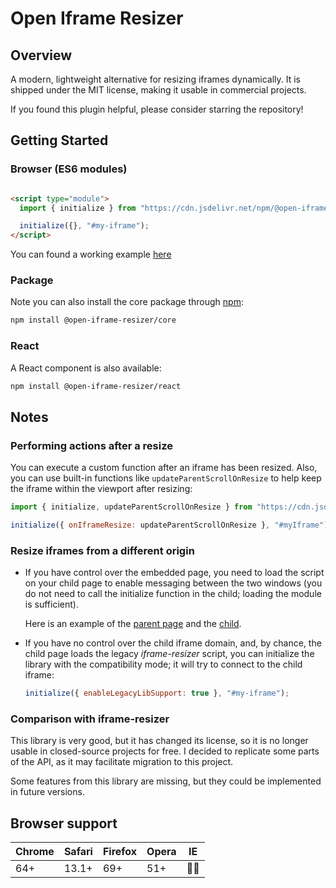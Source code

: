 # Open Iframe Resizer

## Overview

A modern, lightweight alternative for resizing iframes dynamically. It is shipped under the MIT license, making it usable in commercial projects.

If you found this plugin helpful, please consider starring the repository!

## Getting Started

### Browser (ES6 modules)

```html

<script type="module">
  import { initialize } from "https://cdn.jsdelivr.net/npm/@open-iframe-resizer/core@latest/dist/index.js";

  initialize({}, "#my-iframe");
</script>
```

You can found a working example [here](https://codesandbox.io/p/sandbox/open-iframe-resize-browser-m655zt)

### Package

Note you can also install the core package through [npm](https://www.npmjs.com/package/@open-iframe-resizer/core):

```bash
npm install @open-iframe-resizer/core
```

### React

A React component is also available:

```bash
npm install @open-iframe-resizer/react
```

## Notes

### Performing actions after a resize

You can execute a custom function after an iframe has been resized. Also, you can use built-in functions
like `updateParentScrollOnResize` to help keep the iframe within the viewport after resizing:

```javascript
import { initialize, updateParentScrollOnResize } from "https://cdn.jsdelivr.net/npm/@open-iframe-resizer/core@latest/dist/index.js";

initialize({ onIframeResize: updateParentScrollOnResize }, "#myIframe");
```

### Resize iframes from a different origin

- If you have control over the embedded page, you need to load the script on your child page to enable messaging between the two windows (you do not need to call the initialize function in the child;
  loading the module is sufficient).

  Here is an example of the [parent page](https://codesandbox.io/p/sandbox/xj24pg) and the [child](https://codesandbox.io/p/sandbox/growing-iframe-msv4hr).


- If you have no control over the child iframe domain, and, by chance, the child page loads the legacy *iframe-resizer* script, you can initialize the library with the compatibility mode; it will try
  to connect to the child iframe:
  ```javascript
  initialize({ enableLegacyLibSupport: true }, "#my-iframe");
  ```

### Comparison with iframe-resizer

This library is very good, but it has changed its license, so it is no longer usable in closed-source projects for free.
I decided to replicate some parts of the API, as it may facilitate migration to this project.

Some features from this library are missing, but they could be implemented in future versions.

## Browser support

| Chrome | Safari | Firefox | Opera | IE    |
|--------|--------|---------|-------|-------|
| 64+    | 13.1+  | 69+     | 51+   | 🙅‍♂️ |
